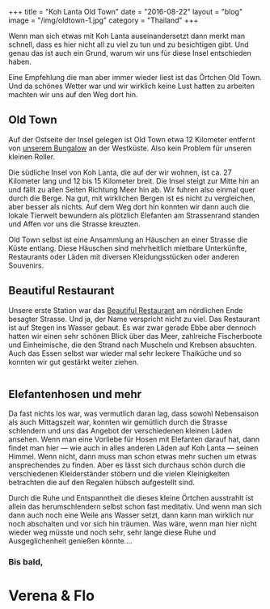 +++
title = "Koh Lanta Old Town"
date = "2016-08-22"
layout = "blog"
image = "/img/oldtown-1.jpg"
category = "Thailand"
+++

Wenn man sich etwas mit Koh Lanta auseinandersetzt dann merkt man schnell, dass es hier nicht all zu viel zu tun und zu besichtigen gibt. Und genau das ist auch ein Grund, warum wir uns für diese Insel entschieden haben. 

<!--more-->


Eine Empfehlung die man aber immer wieder liest ist das Örtchen Old Town. Und da schönes Wetter war und wir wirklich keine Lust hatten zu arbeiten machten wir uns auf den Weg dort hin.

## Old Town

Auf der Ostseite der Insel gelegen ist Old Town etwa 12 Kilometer entfernt von [unserem Bungalow](http://lanta-servicedapartments.com) an der Westküste. Also kein Problem für unseren kleinen Roller.

Die südliche Insel von Koh Lanta, die auf der wir wohnen, ist ca. 27 Kilometer lang und 12 bis 15 Kilometer breit. Die Insel steigt zur Mitte hin an und fällt zu allen Seiten Richtung Meer hin ab. Wir fuhren also einmal quer durch die Berge. Na gut, mit wirklichen Bergen ist es nicht zu vergleichen, aber besser als nichts. Auf dem Weg dort hin konnten wir dann auch die lokale Tierwelt bewundern als plötzlich Elefanten am Strassenrand standen und Affen vor uns die Strasse kreuzten.

Old Town selbst ist eine Ansammlung an Häuschen an einer Strasse die Küste entlang. Diese Häuschen sind mehrheitlich mietbare Unterkünfte, Restaurants oder Läden mit diversen Kleidungsstücken oder anderen Souvenirs.

## Beautiful Restaurant

Unsere erste Station war das [Beautiful Restaurant](http://lantaoldtown.com/restaurants/beautiful-restaurant) am nördlichen Ende besagter Strasse. Und ja, der Name verspricht nicht zu viel. Das Restaurant ist auf Stegen ins Wasser gebaut. Es war zwar gerade Ebbe aber dennoch hatten wir einen sehr schönen Blick über das Meer, zahlreiche Fischerboote und Einheimische, die den Strand nach Muscheln und Krebsen absuchten. Auch das Essen selbst war wieder mal sehr leckere Thaiküche und so konnten wir gut gestärkt weiter ziehen.

<div class="blog-post-gallery">
<div><img src="/img/oldtown-1.jpg" alt=""></div>
<div><img src="/img/oldtown-2.jpg" alt=""></div>
<div><img src="/img/oldtown-3.jpg" alt=""></div>
<div><img src="/img/oldtown-4.jpg" alt=""></div>
<div><img src="/img/oldtown-5.jpg" alt=""></div>
<div><img src="/img/oldtown-6.jpg" alt=""></div>
</div>


## Elefantenhosen und mehr

Da fast nichts los war, was vermutlich daran lag, dass sowohl Nebensaison als auch Mittagszeit war, konnten wir gemütlich durch die Strasse schlendern und uns das Angebot der verschiedenen kleinen Läden ansehen. Wenn man eine Vorliebe für Hosen mit Elefanten darauf hat, dann findet man hier — wie auch in alles anderen Läden auf Koh Lanta — seinen Himmel. Wenn nicht, dann muss man schon etwas mehr suchen um etwas ansprechendes zu finden. Aber es lässt sich durchaus schön durch die verschiedenen Kleiderständer stöbern und die vielen Kleinigkeiten betrachten die auf den Regalen hübsch aufgestellt sind.


Durch die Ruhe und Entspanntheit die dieses kleine Örtchen ausstrahlt ist allein das herumschlendern selbst schon fast meditativ. Und wenn man sich dann auch noch eine Weile ans Wasser setzt, dann kann man wirklich nur noch abschalten und vor sich hin träumen. Was wäre, wenn man hier nicht wieder weg müsste und noch sehr, sehr lange diese Ruhe und Ausgeglichenheit genießen könnte....


### Bis bald,

<h1 class="signature">Verena & Flo</h1>
